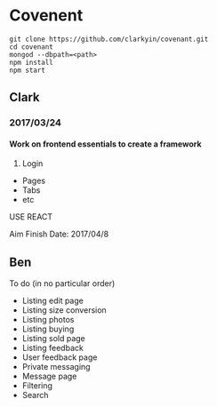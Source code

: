 # Covenent

```
git clone https://github.com/clarkyin/covenant.git
cd covenant
mongod --dbpath=<path>
npm install
npm start
```
## Clark
### 2017/03/24
#### Work on frontend essentials to create a framework

1. Login
* Pages
* Tabs
* etc

USE REACT

Aim Finish Date: 2017/04/8

## Ben
To do (in no particular order)
* Listing edit page
* Listing size conversion
* Listing photos
* Listing buying
* Listing sold page
* Listing feedback
* User feedback page
* Private messaging
* Message page
* Filtering
* Search

